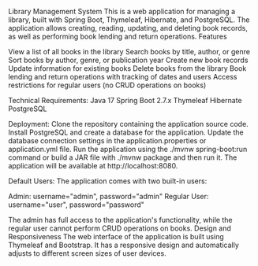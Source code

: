 Library Management System
This is a web application for managing a library, built with Spring Boot, Thymeleaf, Hibernate, and PostgreSQL. The application allows creating, reading, updating, and deleting book records, as well as performing book lending and return operations.
Features

View a list of all books in the library
Search books by title, author, or genre
Sort books by author, genre, or publication year
Create new book records
Update information for existing books
Delete books from the library
Book lending and return operations with tracking of dates and users
Access restrictions for regular users (no CRUD operations on books)

Technical Requirements:
Java 17
Spring Boot 2.7.x
Thymeleaf
Hibernate
PostgreSQL

Deployment:
Clone the repository containing the application source code.
Install PostgreSQL and create a database for the application.
Update the database connection settings in the application.properties or application.yml file.
Run the application using the ./mvnw spring-boot:run command or build a JAR file with ./mvnw package and then run it.
The application will be available at http://localhost:8080.

Default Users:
The application comes with two built-in users:

Admin: username="admin", password="admin"
Regular User: username="user", password="password"

The admin has full access to the application's functionality, while the regular user cannot perform CRUD operations on books.
Design and Responsiveness
The web interface of the application is built using Thymeleaf and Bootstrap. It has a responsive design and automatically adjusts to different screen sizes of user devices.
